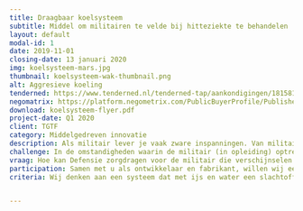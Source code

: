 ```yaml
---
title: Draagbaar koelsysteem
subtitle: Middel om militairen te velde bij hitteziekte te behandelen
layout: default
modal-id: 1
date: 2019-11-01
closing-date: 13 januari 2020
img: koelsysteem-mars.jpg
thumbnail: koelsysteem-wak-thumbnail.png
alt: Aggresieve koeling
tenderned: https://www.tenderned.nl/tenderned-tap/aankondigingen/181581
negomatrix: https://platform.negometrix.com/PublicBuyerProfile/PublishedTenderInformation.aspx?isPublicProfile=false&tenderId=137407&tab=1&page=1&searchParam=&sortParam=Id&sortDirection=False
download: koelsysteem-flyer.pdf
project-date: Q1 2020
client: TGTF
category: Middelgedreven innovatie
description: Als militair lever je vaak zware inspanningen. Van militairen in opleiding wordt gevraagd de fysieke en mentale grenzen op te zoeken. De wil om niet op te geven en door te zetten voor jezelf en voor je groep. Het risico op oververhitting en hitteziekte is hierbij aanwezig. <br><br>Hitteziekte kan iedereen overkomen. De ernst van de (weefsel)schade hangt af van de absolute waarde van de kerntemperatuur van het slachtoffer en de tijd dat iemand deze temperatuur is geweest. De kerntemperatuur dient door het koelen zo snel te dalen tot onder de 39 graden. <br><br>De meest effectieve manier van koelen is onderdompeling in een ijsbad, de gouden standaard. Indien dit direct na het optreden van de symptomen plaatsvindt kan volledig herstel worden verwacht en zal de hersteltijd aanzienlijk worden gereduceerd dan wanneer het (agressief) koelen niet of in een later stadium plaatsvindt.
challenge: In de omstandigheden waarin de militair (in opleiding) optreedt of traint is het vaak niet mogelijk, om praktische redenen, een ijsbad ter plaatse te hebben. Een voertuig kan niet altijd snel ter plekke zijn en bovendien niet de gewenste koelcapaciteit leveren; de militairen in opleiding zijn aangewezen op de spullen die zij bij zich dragen. <br><br>Preventieve maatregelen en monitoren tijdens de inspanning dragen bij aan het reduceren van hitteziekte slachtoffers. Een effectieve en adequate behandeling moet dit completeren.
vraag: Hoe kan Defensie zorgdragen voor de militair die verschijnselen van hitteziekte heeft en zich in een omgeving bevindt waar adequate hulp, in de vorm van een effectief koelsysteem, niet voor handen is?
participation: Samen met u als ontwikkelaar en fabrikant, willen wij een draagbaar koelsysteem ontwikkelen dat in staat is om de kerntemperatuur van een slachtoffer van hitteziekte snel te laten dalen. <br><br>De uitvraag staat open tot 13 januari 2020 gevolgd door een selectie van de ingebrachte ideeën. De eerste experimenten willen wij plannen tijdens opleidingstrajecten in het voorjaar 2020. <br><br>Wij maken voor de deelname gebruik van het instrument marktconsultatie. Publicatie van de marktconsultatie vindt u op TenderNed en Negomatrix. De links hiervoor vindt u boven aan de pagina.
criteria: Wij denken aan een systeem dat met ijs en water een slachtoffer snel kan afkoelen. Dit product of systeem heeft ondermeer de volgende functionaliteiten. <br><br>De kerntemperatuur dient door het koelen zo snel mogelijk te dalen tot onder de 39 graden; <br>De kerntemperatuur van minimaal 1 persoon tot 3 graden kan koelen in maximaal 30 minuten; <br>Snel inzetbaar en makkelijk in gebruik; <br>Kan koelen in koude en warme omstandigheden, ook bij hoge luchtvochtigheid; <br>Dient alleenstaand te functioneren, niet afhankelijk van een externe energiebron; <br>Dient als bagage gedragen te kunnen worden (in een rugzak of als onderdelen passend in verschillende rugzakken); <br> Dient als bagage vervoerd kan worden in een voertuig; <br>Dient zo lang mogelijk gebruiksklaar te staan; <br> Dient minimaal 10 uur mee te kunnen gaan voordat het opnieuw gebruiksklaar gemaakt kan worden; <br>Dient zo licht mogelijk te zijn - maximaal 20 kilo; <br>Dient veilig te zijn voor drager en gebruiker; <br>Dient veilig te zijn voor het slachtoffer tijdens koelen (ontkleed tot op ondergoed); <br>Dient herbruikbaar te zijn en geschikt te zijn voor intensief gebruik; <br>Dient tegen een stootje te kunnen, ruggedized te zijn voor militair terreinwerk.


---
```

